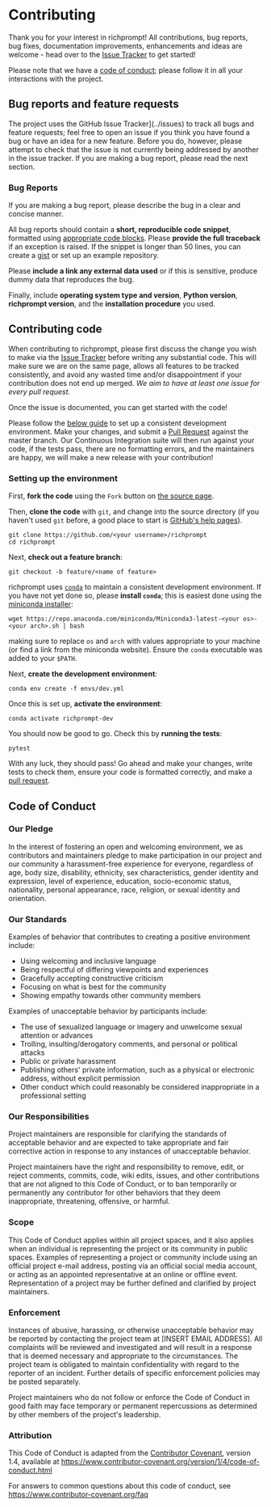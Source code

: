 # Contributing

Thank you for your interest in richprompt!
All contributions, bug reports, bug fixes, documentation improvements, enhancements and ideas are welcome - head over to the [Issue Tracker](../issues) to get started!

Please note that we have a [code of conduct](#code-of-conduct); please follow it in all your interactions with the project.


## Bug reports and feature requests

The project uses the GitHub Issue Tracker](../issues) to track all bugs and feature requests; feel free to open an issue if you think you have found a bug or have an idea for a new feature.
Before you do, however, please attempt to check that the issue is not currently being addressed by another in the issue tracker.
If you are making a bug report, please read the next section.


### Bug Reports

If you are making a bug report, please describe the bug in a clear and concise manner.

All bug reports should contain a **short, reproducible code snippet**, formatted using [appropriate code blocks](https://help.github.com/en/articles/creating-and-highlighting-code-blocks).
Please **provide the full traceback** if an exception is raised.
If the snippet is longer than 50 lines, you can create a [gist](https://gist.github.com/) or set up an example repository.

Please **include a link any external data used** or if this is sensitive, produce dummy data that reproduces the bug.

Finally, include **operating system type and version**, **Python version**, **richprompt version**, and the **installation procedure** you used.


## Contributing code

When contributing to richprompt, please first discuss the change you wish to make via the [Issue Tracker](../issues) before writing any substantial code.
This will make sure we are on the same page, allows all features to be tracked consistently, and avoid any wasted time and/or disappointment if your contribution does not end up merged. 
*We aim to have at least one issue for every pull request.*

Once the issue is documented, you can get started with the code! 

Please follow the [below guide](#setting-up-the-environment) to set up a consistent development environment.
Make your changes, and submit a [Pull Request](../pulls) against the master branch.
Our Continuous Integration suite will then run against your code, if the tests pass, there are no formatting errors, and the maintainers are happy, we will make a new release with your contribution!


### Setting up the environment

First, **fork the code** using the `Fork` button on [the source page](..).

Then, **clone the code** with `git`, and change into the source directory (if you haven't used `git` before, a good place to start is [GitHub's help pages](https://help.github.com/en)).

```shell
git clone https://github.com/<your username>/richprompt
cd richprompt
```

Next, **check out a feature branch**:

```shell
git checkout -b feature/<name of feature>
```

richprompt uses [`conda`](https://conda.io/) to maintain a consistent development environment.
If you have not yet done so, please **install `conda`**; this is easiest done using the [miniconda installer](https://docs.conda.io/en/latest/miniconda.html):

```shell
wget https://repo.anaconda.com/miniconda/Miniconda3-latest-<your os>-<your arch>.sh | bash
```

making sure to replace `os` and `arch` with values appropriate to your machine (or find a link from the miniconda website).
Ensure the `conda` executable was added to your `$PATH`.

Next, **create the development environment**:

```shell
conda env create -f envs/dev.yml
```

Once this is set up, **activate the environment**:

```shell
conda activate richprompt-dev
```

You should now be good to go. Check this by **running the tests**:

```shell
pytest
```

With any luck, they should pass!
Go ahead and make your changes, write tests to check them, ensure your code is formatted correctly, and make a [pull request](../pulls).


## Code of Conduct

### Our Pledge

In the interest of fostering an open and welcoming environment, we as
contributors and maintainers pledge to make participation in our project and
our community a harassment-free experience for everyone, regardless of age, body
size, disability, ethnicity, sex characteristics, gender identity and expression,
level of experience, education, socio-economic status, nationality, personal
appearance, race, religion, or sexual identity and orientation.

### Our Standards

Examples of behavior that contributes to creating a positive environment
include:

* Using welcoming and inclusive language
* Being respectful of differing viewpoints and experiences
* Gracefully accepting constructive criticism
* Focusing on what is best for the community
* Showing empathy towards other community members

Examples of unacceptable behavior by participants include:

* The use of sexualized language or imagery and unwelcome sexual attention or
  advances
* Trolling, insulting/derogatory comments, and personal or political attacks
* Public or private harassment
* Publishing others' private information, such as a physical or electronic
  address, without explicit permission
* Other conduct which could reasonably be considered inappropriate in a
  professional setting

### Our Responsibilities

Project maintainers are responsible for clarifying the standards of acceptable
behavior and are expected to take appropriate and fair corrective action in
response to any instances of unacceptable behavior.

Project maintainers have the right and responsibility to remove, edit, or
reject comments, commits, code, wiki edits, issues, and other contributions
that are not aligned to this Code of Conduct, or to ban temporarily or
permanently any contributor for other behaviors that they deem inappropriate,
threatening, offensive, or harmful.

### Scope

This Code of Conduct applies within all project spaces, and it also applies when
an individual is representing the project or its community in public spaces.
Examples of representing a project or community include using an official
project e-mail address, posting via an official social media account, or acting
as an appointed representative at an online or offline event. Representation of
a project may be further defined and clarified by project maintainers.

### Enforcement

Instances of abusive, harassing, or otherwise unacceptable behavior may be
reported by contacting the project team at [INSERT EMAIL ADDRESS]. All
complaints will be reviewed and investigated and will result in a response that
is deemed necessary and appropriate to the circumstances. The project team is
obligated to maintain confidentiality with regard to the reporter of an incident.
Further details of specific enforcement policies may be posted separately.

Project maintainers who do not follow or enforce the Code of Conduct in good
faith may face temporary or permanent repercussions as determined by other
members of the project's leadership.

### Attribution

This Code of Conduct is adapted from the [Contributor Covenant][homepage], version 1.4,
available at https://www.contributor-covenant.org/version/1/4/code-of-conduct.html

[homepage]: https://www.contributor-covenant.org

For answers to common questions about this code of conduct, see
https://www.contributor-covenant.org/faq
